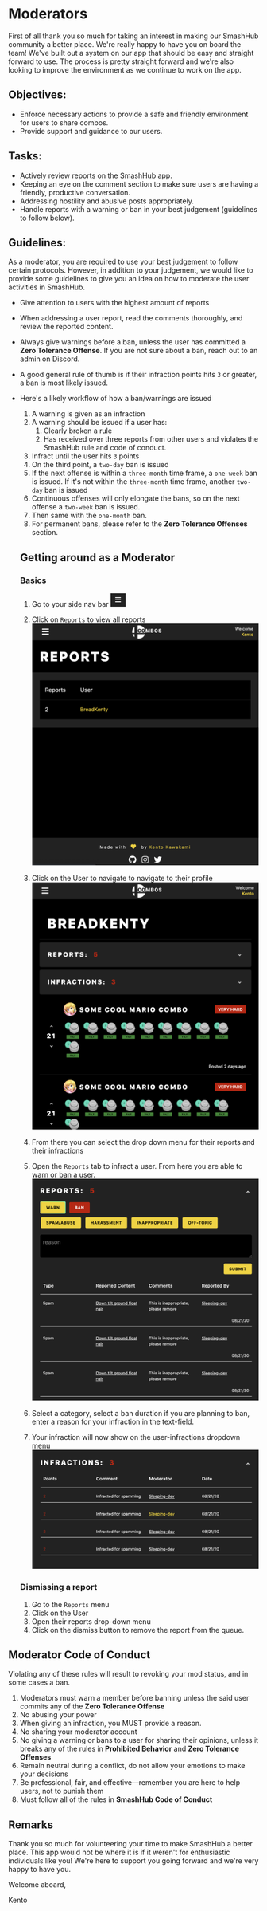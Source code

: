 # Moderators

First of all thank you so much for taking an interest in making our SmashHub community a better place. We're really happy to have you on board the team! We've built out a system on our app that should be easy and straight forward to use. The process is pretty straight forward and we're also looking to improve the environment as we continue to work on the app.

## Objectives:

- Enforce necessary actions to provide a safe and friendly environment for users to share combos.
- Provide support and guidance to our users.

## Tasks:

- Actively review reports on the SmashHub app.
- Keeping an eye on the comment section to make sure users are having a friendly, productive conversation.
- Addressing hostility and abusive posts appropriately.
- Handle reports with a warning or ban in your best judgement (guidelines to follow below).

## Guidelines:

As a moderator, you are required to use your best judgement to follow certain protocols. However, in addition to your judgement, we would like to provide some guidelines to give you an idea on how to moderate the user activities in SmashHub.

- Give attention to users with the highest amount of reports
- When addressing a user report, read the comments thoroughly, and review the reported content.
- Always give warnings before a ban, unless the user has committed a **Zero Tolerance Offense**. If you are not sure about a ban, reach out to an admin on Discord.
- A good general rule of thumb is if their infraction points hits `3` or greater, a ban is most likely issued.
- Here's a likely workflow of how a ban/warnings are issued

  1. A warning is given as an infraction
  2. A warning should be issued if a user has:
     1. Clearly broken a rule
     2. Has received over three reports from other users and violates the SmashHub rule and code of conduct.
  3. Infract until the user hits `3` points
  4. On the third point, a `two-day` ban is issued
  5. If the next offense is within a `three-month` time frame, a `one-week` ban is issued. If it's not within the `three-month` time frame, another `two-day` ban is issued
  6. Continuous offenses will only elongate the bans, so on the next offense a `two-week` ban is issued.
  7. Then same with the `one-month` ban.
  8. For permanent bans, please refer to the **Zero Tolerance Offenses** section.

  ## Getting around as a Moderator

  ### Basics

  1. Go to your side nav bar <img src="./Api/ClientApp/src/graphics/screenshots/side-nav-icon.png" width="30px"/>

  2. Click on `Reports` to view all reports
     <img src="./Api/ClientApp/src/graphics/screenshots/reports.png" />

  3. Click on the User to navigate to navigate to their profile
     <img src="./Api/ClientApp/src/graphics/screenshots/moderator-user-page.png" />

  4. From there you can select the drop down menu for their reports and their infractions

  5. Open the `Reports` tab to infract a user. From here you are able to warn or ban a user.
     <img src="./Api/ClientApp/src/graphics/screenshots/user-report-menu.png"/>

  6. Select a category, select a ban duration if you are planning to ban, enter a reason for your infraction in the text-field.

  7. Your infraction will now show on the user-infractions dropdown menu
     <img src="./Api/ClientApp/src/graphics/screenshots/user-infraction-menu.png" />

  ### Dismissing a report

  1. Go to the `Reports` menu
  2. Click on the User
  3. Open their reports drop-down menu
  4. Click on the dismiss button to remove the report from the queue.

## Moderator Code of Conduct

Violating any of these rules will result to revoking your mod status, and in some cases a ban.

1. Moderators must warn a member before banning unless the said user commits any of the **Zero Tolerance Offense**
2. No abusing your power
3. When giving an infraction, you MUST provide a reason.
4. No sharing your moderator account
5. No giving a warning or bans to a user for sharing their opinions, unless it breaks any of the rules in **Prohibited Behavior** and **Zero Tolerance Offenses**
6. Remain neutral during a conflict, do not allow your emotions to make your decisions
7. Be professional, fair, and effective—remember you are here to help users, not to punish them
8. Must follow all of the rules in **SmashHub Code of Conduct**

## Remarks

Thank you so much for volunteering your time to make SmashHub a better place. This app would not be where it is if it weren't for enthusiastic individuals like you! We're here to support you going forward and we're very happy to have you.

Welcome aboard,

Kento
